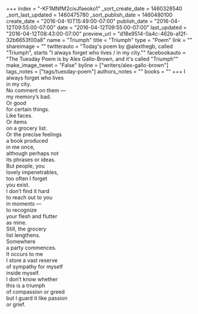 +++
index = "-KF1MNfM2civJfaeoko1"
_sort_create_date = 1460328540
_sort_last_updated = 1460475780
_sort_publish_date = 1460480100
create_date = "2016-04-10T15:49:00-07:00"
publish_date = "2016-04-12T09:55:00-07:00"
date = "2016-04-12T09:55:00-07:00"
last_updated = "2016-04-12T08:43:00-07:00"
preview_url = "d18e9514-0a4c-462b-a12f-32b6653f00a8"
name = "Triumph"
title = "Triumph"
type = "Poem"
link = ""
shareimage = ""
twitterauto = "Today's poem by @alexthegb, called \"Triumph\", starts \"I always forget who lives / in my city.\""
facebookauto = "The Tuesday Poem is by Alex Gallo-Brown, and it's called \"Triumph\""
make_image_tweet = "False"
byline = ["writers/alex-gallo-brown"]
tags_notes = ["tags/tuesday-poem"]
authors_notes = ""
books = ""
+++
I always forget who lives<br>
in my city.<br>
No comment on them &mdash;<br>
my memory’s bad.<br>
Or good<br>
for certain things.<br>
Like faces.<br>
Or items<br>
on a grocery list.<br>
Or the precise feelings<br> 
a book produced<br>
in me once,<br>
although perhaps not<br>
its phrases or ideas.<br>
But people, you<br>
lovely impenetrables,<br>
too often I forget<br>
you exist.<br>
I don’t find it hard<br>
to reach out to you<br>
in moments &mdash;<br>
to recognize<br>
your flesh and flutter<br>
as mine.<br>
Still, the grocery<br>
list lengthens.<br>
Somewhere<br>
a party commences.<br>
It occurs to me<br>
I store a vast reserve<br>
of sympathy for myself<br>
inside myself.<br>
I don’t know whether<br>
this is a triumph<br>
of compassion or greed<br>
but I guard it like passion<br>
or grief.